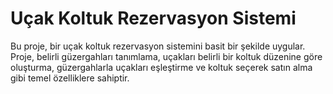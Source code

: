 # Uçak Koltuk Rezervasyon Sistemi

Bu proje, bir uçak koltuk rezervasyon sistemini basit bir şekilde uygular. Proje, belirli güzergahları tanımlama, uçakları belirli bir koltuk düzenine göre oluşturma, güzergahlarla uçakları eşleştirme ve koltuk seçerek satın alma gibi temel özelliklere sahiptir.
